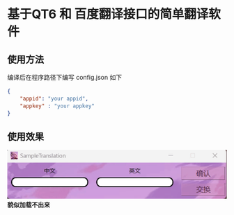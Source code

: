 # 基于QT6 和 百度翻译接口的简单翻译软件
## 使用方法
编译后在程序路径下编写 config.json 如下

~~~~json
{
    "appid": "your appid",
    "appkey" : "your appkey"
}
~~~~

## 使用效果
![demonstration.gif](gif/demonstration.gif)
**貌似加载不出来**